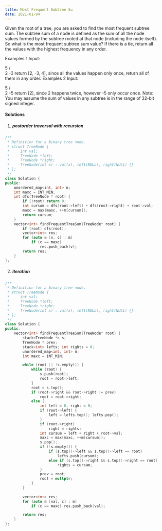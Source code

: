 ```yaml
---
title: Most Frequent Subtree Su
date: 2021-01-04
---
```

Given the root of a tree, you are asked to find the most frequent subtree sum. The subtree sum of a node is defined as the sum of all the node values formed by the subtree rooted at that node (including the node itself). So what is the most frequent subtree sum value? If there is a tie, return all the values with the highest frequency in any order.

Examples 1
Input:

  5
 /  \
2   -3
return [2, -3, 4], since all the values happen only once, return all of them in any order.
Examples 2
Input:

  5
 /  \
2   -5
return [2], since 2 happens twice, however -5 only occur once.
Note: You may assume the sum of values in any subtree is in the range of 32-bit signed integer.

#### Solutions

1. ##### postorder traversal with recursion

```cpp
/**
 * Definition for a binary tree node.
 * struct TreeNode {
 *     int val;
 *     TreeNode *left;
 *     TreeNode *right;
 *     TreeNode(int x) : val(x), left(NULL), right(NULL) {}
 * };
 */
class Solution {
public:
    unordered_map<int, int> m;
    int maxc = INT_MIN;
    int dfs(TreeNode * root) {
        if (!root) return 0;
        int cursum = dfs(root->left) + dfs(root->right) + root->val;
        maxc = max(maxc, ++m[cursum]);
        return cursum;
    }
    vector<int> findFrequentTreeSum(TreeNode* root) {
        if (root) dfs(root);
        vector<int> res;
        for (auto & [v, c] : m)
            if (c == maxc)
                res.push_back(v);
        return res;
    }
};
```

2. ##### iteration


```cpp
/**
 * Definition for a binary tree node.
 * struct TreeNode {
 *     int val;
 *     TreeNode *left;
 *     TreeNode *right;
 *     TreeNode(int x) : val(x), left(NULL), right(NULL) {}
 * };
 */
class Solution {
public:
    vector<int> findFrequentTreeSum(TreeNode* root) {
        stack<TreeNode *> s;
        TreeNode * prev;
        stack<int> lefts; int rights = 0;
        unordered_map<int, int> m;
        int maxc = INT_MIN;

        while (root || !s.empty()) {
            while (root) {
                s.push(root);
                root = root->left;
            }
            root = s.top();
            if (root->right && root->right != prev)
                root = root->right;
            else {
                int left = 0, right = 0;
                if (root->left) {
                    left = lefts.top(); lefts.pop();
                }
                if (root->right)
                    right = rights;
                int cursum = left + right + root->val;
                maxc = max(maxc, ++m[cursum]);
                s.pop();
                if (!s.empty()) {
                    if (s.top()->left && s.top()->left == root)
                        lefts.push(cursum);
                    else if (s.top()->right && s.top()->right == root)
                        rights = cursum;
                }
                prev = root;
                root = nullptr;
            }
        }
        
        vector<int> res;
        for (auto & [val, c] : m)
            if (c == maxc) res.push_back(val);

        return res;
    }
};
```